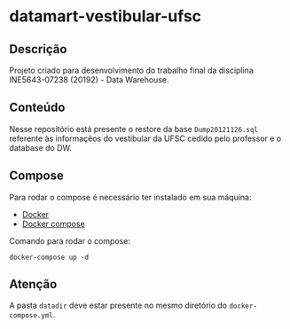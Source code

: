 # datamart-vestibular-ufsc

## Descrição 
Projeto criado para desenvolvimento do trabalho final da disciplina INE5643-07238 (20192) - Data Warehouse.

## Conteúdo
Nesse repositório está presente o restore da base `Dump20121126.sql` referente às informaçẽos do vestibular da UFSC cedido pelo professor e o database do DW.

## Compose
Para rodar o compose é necessário ter instalado em sua máquina:
* [Docker](https://docs.docker.com/v17.09/engine/installation/)
* [Docker compose](https://docs.docker.com/compose/install/)

Comando para rodar o compose:
```shell
docker-compose up -d
```
## Atenção
A pasta `datadir` deve estar presente no mesmo diretório do `docker-compose.yml`.
